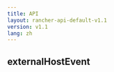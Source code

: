 ```yaml
---
title: API
layout: rancher-api-default-v1.1
version: v1.1
lang: zh
---
```


## externalHostEvent





